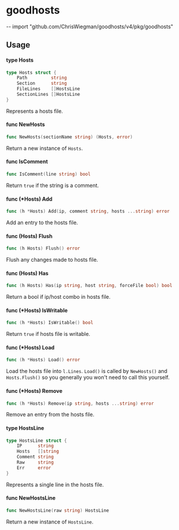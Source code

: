 # goodhosts
--
    import "github.com/ChrisWiegman/goodhosts/v4/pkg/goodhosts"


## Usage

#### type Hosts

```go
type Hosts struct {
	Path         string
	Section      string
	FileLines    []HostsLine
	SectionLines []HostsLine
}
```

Represents a hosts file.

#### func  NewHosts

```go
func NewHosts(sectionName string) (Hosts, error)
```
Return a new instance of ``Hosts``.

#### func IsComment

```go
func IsComment(line string) bool
```
Return ```true``` if the string is a comment.

#### func (*Hosts) Add

```go
func (h *Hosts) Add(ip, comment string, hosts ...string) error
```
Add an entry to the hosts file.

#### func (Hosts) Flush

```go
func (h Hosts) Flush() error
```
Flush any changes made to hosts file.

#### func (Hosts) Has

```go
func (h Hosts) Has(ip string, host string, forceFile bool) bool
```
Return a bool if ip/host combo in hosts file.

#### func (*Hosts) IsWritable

```go
func (h *Hosts) IsWritable() bool
```
Return ```true``` if hosts file is writable.

#### func (*Hosts) Load

```go
func (h *Hosts) Load() error
```
Load the hosts file into ```l.Lines```. ```Load()``` is called by
```NewHosts()``` and ```Hosts.Flush()``` so you generally you won't need to call
this yourself.

#### func (*Hosts) Remove

```go
func (h *Hosts) Remove(ip string, hosts ...string) error
```
Remove an entry from the hosts file.

#### type HostsLine

```go
type HostsLine struct {
	IP      string
	Hosts   []string
	Comment string
	Raw     string
	Err     error
}
```

Represents a single line in the hosts file.

#### func  NewHostsLine

```go
func NewHostsLine(raw string) HostsLine
```
Return a new instance of ```HostsLine```.

